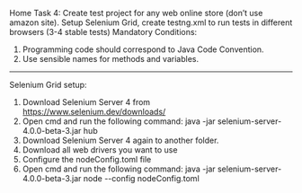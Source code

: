 Home Task 4:
Create test project for any web online store (don’t use amazon site).
Setup Selenium Grid, create testng.xml to run tests in different browsers (3-4 stable
tests)
Mandatory Conditions:
1) Programming code should correspond to Java Code Convention.
2) Use sensible names for methods and variables.


------------------------------------------------------------------
Selenium Grid setup:
1. Download Selenium Server 4 from https://www.selenium.dev/downloads/
2. Open cmd and run the following command: java -jar selenium-server-4.0.0-beta-3.jar hub
3. Download Selenium Server 4 again to another folder.
4. Download all web drivers you want to use
5. Configure the nodeConfig.toml file
6. Open cmd and run the following command: java -jar selenium-server-4.0.0-beta-3.jar node --config nodeConfig.toml